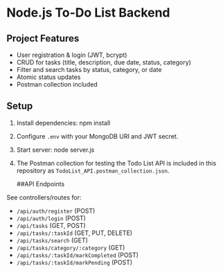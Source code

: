 # Node.js To-Do List Backend

## Project Features

- User registration & login (JWT, bcrypt)
- CRUD for tasks (title, description, due date, status, category)
- Filter and search tasks by status, category, or date
- Atomic status updates
- Postman collection included

## Setup

1. Install dependencies:
npm install

2. Configure `.env` with your MongoDB URI and JWT secret.
3. Start server:
node server.js

4. The Postman collection for testing the Todo List API is included in this repository as `TodoList_API.postman_collection.json`.

   ##API Endpoints

See controllers/routes for:
- `/api/auth/register` (POST)
- `/api/auth/login` (POST)
- `/api/tasks` (GET, POST)
- `/api/tasks/:taskId` (GET, PUT, DELETE)
- `/api/tasks/search` (GET)
- `/api/tasks/category/:category` (GET)
- `/api/tasks/:taskId/markCompleted` (POST)
- `/api/tasks/:taskId/markPending` (POST)



